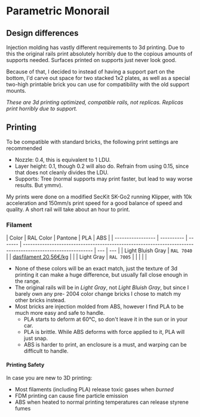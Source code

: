 # Parametric Monorail

## Design differences

Injection molding has vastly different requirements to 3d printing.
Due to this the original rails print absolutely horribly due to the copious amounts of supports needed.
Surfaces printed on supports just never look good.

Because of that, I decided to instead of having a support part on the bottom, I'd carve out space for
two stacked 1x2 plates, as well as a special two-high printable brick you can use for compatibility with the
old support mounts.

_These are 3d printing optimized, compatible rails, not replicas. Replicas print horribly due to support._

## Printing

To be compatible with standard bricks, the following print settings are recommended

- Nozzle: 0.4, this is equivalent to 1 LDU.
- Layer height: 0.1, though 0.2 will also do. Refrain from using 0.15, since that does not cleanly divides the LDU.
- Supports: Tree (normal supports may print faster, but lead to way worse results. But ymmv).

My prints were done on a modified SecKit SK-Go2 running Klipper, with 10k acceleration and 150mm/s print speed for a good
balance of speed and quality. A short rail will take about an hour to print.

### Filament

| Color             | RAL Color  | Pantone | PLA                                                                                                         | ABS |
| ----------------- | ---------- | ------- | ----------------------------------------------------------------------------------------------------------- | --- | --- |
| Light Bluish Gray | `RAL 7040` |         | [dasfilament 20,56€/kg](https://www.dasfilament.de/filament-spulen/pla-1-75-mm/8/pla-filament-1-75-mm-grau) |     |
| Light Gray        | `RAL 7005` |         |                                                                                                             |     |     |

- None of these colors will be an exact match, just the texture of 3d printing it can make a huge difference, but usually fall close enough in the range.
- The original rails will be in _Light Gray_, not _Light Bluish Gray_, but since I barely own any pre- 2004 color change bricks I chose to match my other bricks instead.
- Most bricks are injection molded from ABS, however I find PLA to be much more easy and safe to handle.
  - PLA starts to deform at 60&deg;C, so don't leave it in the sun or in your car.
  - PLA is brittle. While ABS deforms with force applied to it, PLA will just snap.
  - ABS is harder to print, an enclosure is a must, and warping can be difficult to handle.

#### Printing Safety

In case you are new to 3D printing:

- Most filaments (including PLA) release toxic gases when _burned_
- FDM printing can cause fine particle emission
- ABS when heated to normal printing temperatures can release styrene fumes
